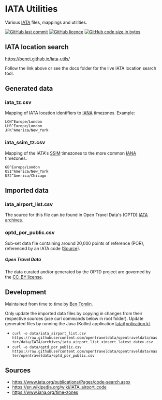 # IATA Utilities
Various [IATA](https://www.iata.org/) files, mappings and utilities.

[![GitHub last commit](https://img.shields.io/github/last-commit/benct/iata-utils.svg)](https://github.com/benct/iata-utils)
[![GitHub licence](https://img.shields.io/github/license/benct/iata-utils.svg)](https://github.com/benct/iata-utils/blob/master/LICENCE)
[![GitHub code size in bytes](https://img.shields.io/github/languages/code-size/benct/iata-utils.svg)](https://github.com/benct/iata-utils)


## IATA location search

https://benct.github.io/iata-utils/

Follow the link above or see the docs folder for the live IATA location search tool.

## Generated data

### iata_tz.csv
Mapping of IATA location identifiers to [IANA](https://www.iana.org/time-zones) timezones. Example:
```
LON^Europe/London
LHR^Europe/London
JFK^America/New_York
```

### iata_ssim_tz.csv
Mapping of the IATA's [SSIM](https://www.iata.org/publications/store/Pages/standard-schedules-information.aspx) timezones to the
more common [IANA](https://www.iana.org/time-zones) timezones.
```
GB^Europe/London
US1^America/New_York
US2^America/Chicago
```

## Imported data

### iata_airport_list.csv
The source for this file can be found in Open Travel Data's (OPTD) [IATA archives](https://github.com/opentraveldata/opentraveldata/tree/master/data/IATA/archives).

### optd_por_public.csv
Sub-set data file containing around 20,000 points of reference (POR), referenced by an IATA code ([Source](https://github.com/opentraveldata/opentraveldata/blob/master/opentraveldata/optd_por_public.csv)).

##### Open Travel Data
The data curated and/or generated by the OPTD project are governed by the [CC-BY license](http://creativecommons.org/licenses/by/4.0/).


## Development
Maintained from time to time by [Ben Tomlin](https://github.com/benct).

Only update the imported data files by copying in changes from their respective sources (use curl commands below in root folder).
Update generated files by running the Java (Kotlin) application [IataApplication.kt](https://github.com/benct/iata-utils/blob/master/src/main/java/no/tomlin/iata/IataApplication.kt).

- `curl -o data/iata_airport_list.csv https://raw.githubusercontent.com/opentraveldata/opentraveldata/master/data/IATA/archives/iata_airport_list_<insert_latest_date>.csv`
- `curl -o data/optd_por_public.csv https://raw.githubusercontent.com/opentraveldata/opentraveldata/master/opentraveldata/optd_por_public.csv`

## Sources
- https://www.iata.org/publications/Pages/code-search.aspx
- https://en.wikipedia.org/wiki/IATA_airport_code
- https://www.iana.org/time-zones
